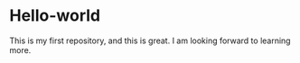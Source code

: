 # Hello-world
This is my first repository, and this is great.
I am looking forward to learning more.
